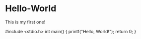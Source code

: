 # Hello-World
This is my first one!

#include <stdio.h>
int main()
{
   printf("Hello, World!");
   return 0;
}
